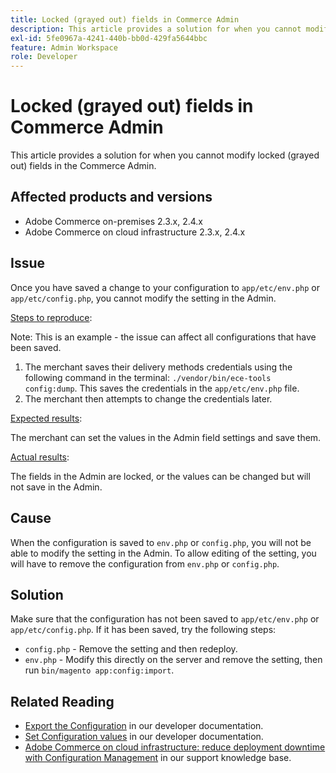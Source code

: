 ```yaml
---
title: Locked (grayed out) fields in Commerce Admin
description: This article provides a solution for when you cannot modify fields in the Commerce Admin.
exl-id: 5fe0967a-4241-440b-bb0d-429fa5644bbc
feature: Admin Workspace
role: Developer
---
```

# Locked (grayed out) fields in Commerce Admin

This article provides a solution for when you cannot modify locked (grayed out) fields in the Commerce Admin.

## Affected products and versions

* Adobe Commerce on-premises 2.3.x, 2.4.x
* Adobe Commerce on cloud infrastructure 2.3.x, 2.4.x

## Issue

Once you have saved a change to your configuration to `app/etc/env.php` or `app/etc/config.php`, you cannot modify the setting in the Admin.

<u>Steps to reproduce</u>:

 Note: This is an example - the issue can affect all configurations that have been saved.

1. The merchant saves their delivery methods credentials using the following command in the terminal: `./vendor/bin/ece-tools config:dump`. This saves the credentials in the `app/etc/env.php` file.
1. The merchant then attempts to change the credentials later.

<u>Expected results</u>:

 The merchant can set the values in the Admin field settings and save them.

 <u>Actual results</u>:

 The fields in the Admin are locked, or the values can be changed but will not save in the Admin.

## Cause

When the configuration is saved to `env.php` or `config.php`, you will not be able to modify the setting in the Admin. To allow editing of the setting, you will have to remove the configuration from `env.php` or `config.php`.

## Solution

Make sure that the configuration has not been saved to `app/etc/env.php` or `app/etc/config.php`. If it has been saved, try the following steps:

* `config.php` - Remove the setting and then redeploy.
* `env.php` - Modify this directly on the server and remove the setting, then run `bin/magento app:config:import`.

## Related Reading

* [Export the Configuration](https://devdocs.magento.com/guides/v2.4/config-guide/cli/config-cli-subcommands-config-mgmt-export.html#sensitive-or-system-specific-settings) in our developer documentation.
* [Set Configuration values](https://devdocs.magento.com/guides/v2.4/config-guide/cli/config-cli-subcommands-config-mgmt-set.html#config-cli-config-set) in our developer documentation.
* [Adobe Commerce on cloud infrastructure: reduce deployment downtime with Configuration Management](/help/how-to/general/magento-cloud-reduce-deployment-downtime-with-configuration-management.md) in our support knowledge base.
